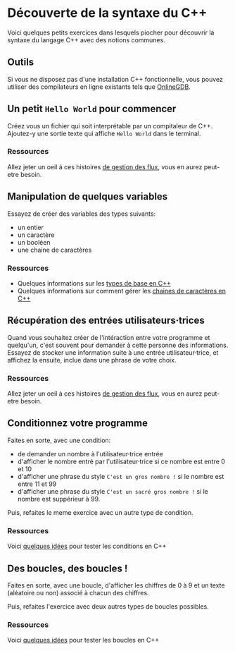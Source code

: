 # Découverte de la syntaxe du C++

Voici quelques petits exercices dans lesquels piocher pour découvrir la syntaxe
du langage C++ avec des notions communes.

## Outils

Si vous ne disposez pas d'une installation C++ fonctionnelle, vous pouvez utiliser
des compilateurs en ligne existants tels que [OnlineGDB](https://www.onlinegdb.com/online_c++_compiler).

## Un petit `Hello World` pour commencer

Créez vous un fichier qui soit interprétable par un compitaleur de C++.
Ajoutez-y une sortie texte qui affiche `Hello World` dans le terminal.

### Ressources
Allez jeter un oeil à ces histoires [de gestion des flux](https://fr.wikibooks.org/wiki/Programmation_C%2B%2B/Les_entr%C3%A9es-sorties), vous en aurez peut-etre besoin.

## Manipulation de quelques variables
Essayez de créer des variables des types suivants:
- un entier
- un caractère
- un booléen
- une chaine de caractères

### Ressources
- Quelques informations sur les [types de base en C++](https://fr.wikibooks.org/wiki/Programmation_C%2B%2B/Les_types_de_base_et_les_d%C3%A9clarations)
- Quelques informations sur comment gérer les [chaines de caractères en C++](https://fr.wikibooks.org/wiki/Programmation_C%2B%2B/La_librairie_standard#Les_cha%C3%AEnes_de_caract%C3%A8res)

## Récupération des entrées utilisateurs·trices
Quand vous souhaitez créer de l'intéraction entre votre programme et quelqu'un,
c'est souvent pour demander à cette personne des informations. Essayez de stocker
une information suite à une entrée utilisateur·trice, et affichez la ensuite, inclue dans une phrase de votre choix.

### Ressources
Allez jeter un oeil à ces histoires [de gestion des flux](https://fr.wikibooks.org/wiki/Programmation_C%2B%2B/Les_entr%C3%A9es-sorties), vous en aurez peut-etre besoin.

## Conditionnez votre programme
Faites en sorte, avec une condition:
- de demander un nombre à l'utilisateur·trice entrée
- d'afficher le nombre entré par l'utilisateur·trice si ce nombre est entre 0 et 10
- d'afficher une phrase du style `C'est un gros nombre !` si le nombre est entre 11 et 99
- d'afficher une phrase du style `C'est un sacré gros nombre !` si le nombre est suppérieur à 99.

Puis, refaites le meme exercice avec un autre type de condition.

### Ressources
Voici [quelques idées](https://web.maths.unsw.edu.au/~lafaye/CCM/cpp/cppcond.htm) pour tester les conditions en C++

## Des boucles, des boucles !
Faites en sorte, avec une boucle, d'afficher les chiffres de 0 à 9 et un texte (aléatoire ou non) associé à chacun des chiffres.

Puis, refaites l'exercice avec deux autres types de boucles possibles.

### Ressources
Voici [quelques idées](https://web.maths.unsw.edu.au/~lafaye/CCM/cpp/cppcond.htm) pour tester les boucles en C++
